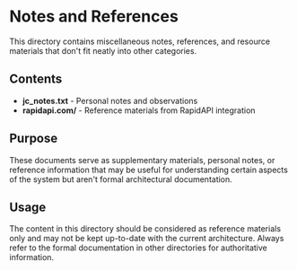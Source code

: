 # Notes and References

This directory contains miscellaneous notes, references, and resource materials that don't fit neatly into other categories.

## Contents

- **jc_notes.txt** - Personal notes and observations
- **rapidapi.com/** - Reference materials from RapidAPI integration

## Purpose

These documents serve as supplementary materials, personal notes, or reference information that may be useful for understanding certain aspects of the system but aren't formal architectural documentation.

## Usage

The content in this directory should be considered as reference materials only and may not be kept up-to-date with the current architecture. Always refer to the formal documentation in other directories for authoritative information.